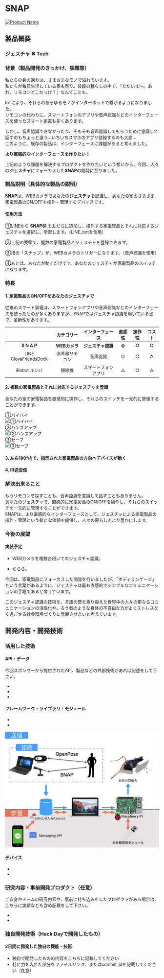 # SNAP

[![Product Name](image.png)](https://vimeo.com/297533613)

## 製品概要
### **ジェスチャ** ✖ Tech

### 背景（製品開発のきっかけ、課題等）
私たちの身の回りは、さまざまなモノで溢れています。  
私たちが毎日生活している家も然り。普段の暮らしの中で、「ただいま〜。あれ、リモコンどこだっけ？」なんてことも。

IoTにより、それらのあらゆるモノがインターネットで繋がるようになりました。  
リモコンの代わりに、スマートフォンのアプリや音声認識などのインターフェースを使ったスマート家電も多くあります。  

しかし、音声認識できなかったり、そもそも音声認識してもらうために意識して話すのもちょっと違う...いちいちスマホのアプリ登録するのも大変...  
このように、既存の製品は、インターフェースに課題があると考えました。

**より直感的なインターフェースを作りたい！**  

上記のような課題を解決するプロダクトを作りたいという想いから、今回、人々の**ジェスチャ**にフォーカスした**SNAP**の開発に至りました。

### 製品説明（具体的な製品の説明）
**SNAP**は、WEBカメラであなたの**ジェスチャ**を認識し、あなたの家のさまざま家電製品のON/OFFを操作・管理するデバイスです。

#### 使用方法
①LINEから **SNAP@** を友だちに追加し、操作する家電製品とそれに対応するジェスチャを選択し、学習します。（LINE_botを使用）  

②上記の要領で、複数の家電製品とジェスチャを登録できます。  

③指の「スナップ」が、WEBカメラのトリガーになります。（音声認識を使用）  

④あとは、あなたが動くだけです。あなたのジェスチャが家電製品のスイッチになります。

### 特長

#### 1. 家電製品のON/OFFをあなたのジェスチャで
従来のスマート家電は、スマートフォンアプリや音声認識などのインターフェースを使ったものが多くありますが、SNAPではジェスチャ認識を用いている点で、革新性があります。

||カテゴリー|インターフェース|直感性|操作性|コスト|
|  :-:  |  :-:  |  :-:  |  :-:  |  :-:  |  :-:  |
|**S N A P**|**WEBカメラ**|**ジェスチャ認識**|**◎**|**○**|**○**|
|LINE ClovaFriendsDock|赤外線リモコン|音声認識|○|○|△|
|iRobot ルンバ|掃除機|スマートフォンアプリ|△|○|△|

#### 2. 複数の家電製品とそれに対応するジェスチャを登録
あなたの家の家電製品を直感的に操作し、それらのスイッチを一元的に管理することができます。  

①バイバイ  
![①バイバイ](/image/ByeByeHQ.gif)  
②ハンズアップ  
![②ハンズアップ](/image/HandUpHQ.gif)  
③セーフ  
![③セーフ](/image/SafeHQ.gif)

#### 3. 左右180°内で、指示された家電製品の方向へデバイスが動く

#### 4. IR送受信

### 解決出来ること
もうリモコンを探すことも、音声認識を意識して話すこともありません。  
あなたのジェスチャで、直感的に家電製品のON/OFFを操作し、それらのスイッチを一元的に管理することができます。  
SNAPは、より直感的なインターフェースとして、ジェスチャによる家電製品の操作・管理という新たな価値を提供し、人々の暮らしをより豊かにします。

### 今後の展望
#### 実装予定

- WEBカメラを複数台用いてのジェスチャ認識。  

- ららら。   


今回は、家電製品にフォーカスした開発を行いましたが、「ボディランゲージ」という言葉があるように、ジェスチャは最も直感的でシンプルなコミュニケーションの手段であると考えています。  

このジェスチャ認識の技術を、言語の壁を乗り越えた世界中の人々の更なるコミュニケーションの活性化や、ろう者のような身体の不自由な方がよりストレスなく過ごせる社会環境づくりに発展させたいと考えています。

## 開発内容・開発技術
### 活用した技術
#### API・データ
今回スポンサーから提供されたAPI、製品などの外部技術があれば記述をして下さい。

* 
* 
* 

#### フレームワーク・ライブラリ・モジュール
* 
* 

![フローチャート](/image/snap_flow.jpeg)

#### デバイス
* 
* 

### 研究内容・事前開発プロダクト（任意）
ご自身やチームの研究内容や、事前に持ち込みをしたプロダクトがある場合は、こちらに実績なども含め記載をして下さい。

* 
* 


### 独自開発技術（Hack Dayで開発したもの）
#### 2日間に開発した独自の機能・技術
* 独自で開発したものの内容をこちらに記載してください
* 特に力を入れた部分をファイルリンク、またはcommit_idを記載してください（任意）
